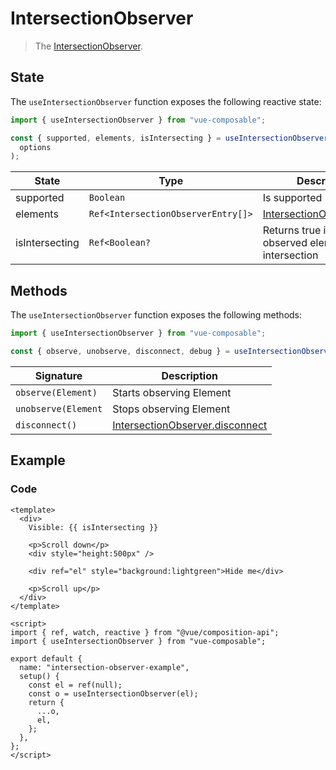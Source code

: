 # IntersectionObserver

> The [IntersectionObserver](https://developer.mozilla.org/en-US/docs/Web/API/Intersection_Observer_API).

## State

The `useIntersectionObserver` function exposes the following reactive state:

```js
import { useIntersectionObserver } from "vue-composable";

const { supported, elements, isIntersecting } = useIntersectionObserver(
  options
);
```

| State          | Type                               | Description                                                                                             |
| -------------- | ---------------------------------- | ------------------------------------------------------------------------------------------------------- |
| supported      | `Boolean`                          | Is supported                                                                                            |
| elements       | `Ref<IntersectionObserverEntry[]>` | [IntersectionObserverEntry](https://developer.mozilla.org/en-US/docs/Web/API/IntersectionObserverEntry) |
| isIntersecting | `Ref<Boolean?`                     | Returns true if **all** observed elements are intersection                                              |

## Methods

The `useIntersectionObserver` function exposes the following methods:

```js
import { useIntersectionObserver } from "vue-composable";

const { observe, unobserve, disconnect, debug } = useIntersectionObserver();
```

| Signature           | Description                                                                                                         |
| ------------------- | ------------------------------------------------------------------------------------------------------------------- |
| `observe(Element)`  | Starts observing Element                                                                                            |
| `unobserve(Element` | Stops observing Element                                                                                             |
| `disconnect()`      | [IntersectionObserver.disconnect](https://developer.mozilla.org/en-US/docs/Web/API/IntersectionObserver/disconnect) |

<!-- | `debug()`           | Provides some debug information: [WIP]                                                                              | -->

## Example

<intersection-observer-example/>

### Code

```vue
<template>
  <div>
    Visible: {{ isIntersecting }}

    <p>Scroll down</p>
    <div style="height:500px" />

    <div ref="el" style="background:lightgreen">Hide me</div>

    <p>Scroll up</p>
  </div>
</template>

<script>
import { ref, watch, reactive } from "@vue/composition-api";
import { useIntersectionObserver } from "vue-composable";

export default {
  name: "intersection-observer-example",
  setup() {
    const el = ref(null);
    const o = useIntersectionObserver(el);
    return {
      ...o,
      el,
    };
  },
};
</script>
```
